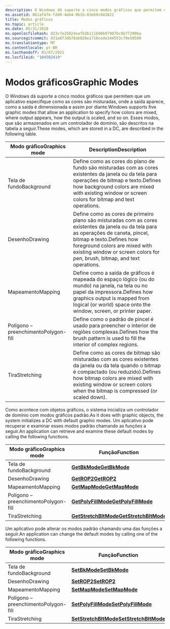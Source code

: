```yaml
---
description: O Windows dá suporte a cinco modos gráficos que permitem que um aplicativo especifique como as cores são misturadas, onde a saída aparece, como a saída é dimensionada e assim por diante. Esses modos, que são armazenados em um controlador de domínio, são descritos na tabela a seguir.
ms.assetid: 061af47e-fd49-4eb4-9b1b-03eb9c841622
title: Modos gráficos
ms.topic: article
ms.date: 05/31/2018
ms.openlocfilehash: 823c7e25024eafb3b111b96b97907bc9b772006a
ms.sourcegitcommit: 831e8f3db78ab820e1710cede244553c70e50500
ms.translationtype: MT
ms.contentlocale: pt-BR
ms.lasthandoff: 01/07/2021
ms.locfileid: "104502419"
---
```

# <a name="graphic-modes"></a><span data-ttu-id="ea3aa-104">Modos gráficos</span><span class="sxs-lookup"><span data-stu-id="ea3aa-104">Graphic Modes</span></span>

<span data-ttu-id="ea3aa-105">O Windows dá suporte a cinco modos gráficos que permitem que um aplicativo especifique como as cores são misturadas, onde a saída aparece, como a saída é dimensionada e assim por diante.</span><span class="sxs-lookup"><span data-stu-id="ea3aa-105">Windows supports five graphic modes that allow an application to specify how colors are mixed, where output appears, how the output is scaled, and so on.</span></span> <span data-ttu-id="ea3aa-106">Esses modos, que são armazenados em um controlador de domínio, são descritos na tabela a seguir.</span><span class="sxs-lookup"><span data-stu-id="ea3aa-106">These modes, which are stored in a DC, are described in the following table.</span></span>



| <span data-ttu-id="ea3aa-107">Modo gráfico</span><span class="sxs-lookup"><span data-stu-id="ea3aa-107">Graphics mode</span></span> | <span data-ttu-id="ea3aa-108">Description</span><span class="sxs-lookup"><span data-stu-id="ea3aa-108">Description</span></span>                                                                                                                |
|---------------|----------------------------------------------------------------------------------------------------------------------------|
| <span data-ttu-id="ea3aa-109">Tela de fundo</span><span class="sxs-lookup"><span data-stu-id="ea3aa-109">Background</span></span>    | <span data-ttu-id="ea3aa-110">Define como as cores do plano de fundo são misturadas com as cores existentes da janela ou da tela para operações de bitmap e texto.</span><span class="sxs-lookup"><span data-stu-id="ea3aa-110">Defines how background colors are mixed with existing window or screen colors for bitmap and text operations.</span></span>              |
| <span data-ttu-id="ea3aa-111">Desenho</span><span class="sxs-lookup"><span data-stu-id="ea3aa-111">Drawing</span></span>       | <span data-ttu-id="ea3aa-112">Define como as cores de primeiro plano são misturadas com as cores existentes da janela ou da tela para as operações de caneta, pincel, bitmap e texto.</span><span class="sxs-lookup"><span data-stu-id="ea3aa-112">Defines how foreground colors are mixed with existing window or screen colors for pen, brush, bitmap, and text operations.</span></span> |
| <span data-ttu-id="ea3aa-113">Mapeamento</span><span class="sxs-lookup"><span data-stu-id="ea3aa-113">Mapping</span></span>       | <span data-ttu-id="ea3aa-114">Define como a saída de gráficos é mapeada do espaço lógico (ou do mundo) na janela, na tela ou no papel da impressora.</span><span class="sxs-lookup"><span data-stu-id="ea3aa-114">Defines how graphics output is mapped from logical (or world) space onto the window, screen, or printer paper.</span></span>             |
| <span data-ttu-id="ea3aa-115">Polígono – preenchimento</span><span class="sxs-lookup"><span data-stu-id="ea3aa-115">Polygon-fill</span></span>  | <span data-ttu-id="ea3aa-116">Define como o padrão de pincel é usado para preencher o interior de regiões complexas.</span><span class="sxs-lookup"><span data-stu-id="ea3aa-116">Defines how the brush pattern is used to fill the interior of complex regions.</span></span>                                             |
| <span data-ttu-id="ea3aa-117">Tira</span><span class="sxs-lookup"><span data-stu-id="ea3aa-117">Stretching</span></span>    | <span data-ttu-id="ea3aa-118">Define como as cores de bitmap são misturadas com as cores existentes da janela ou da tela quando o bitmap é compactado (ou reduzido).</span><span class="sxs-lookup"><span data-stu-id="ea3aa-118">Defines how bitmap colors are mixed with existing window or screen colors when the bitmap is compressed (or scaled down).</span></span>  |



 

<span data-ttu-id="ea3aa-119">Como acontece com objetos gráficos, o sistema inicializa um controlador de domínio com modos gráficos padrão.</span><span class="sxs-lookup"><span data-stu-id="ea3aa-119">As it does with graphic objects, the system initializes a DC with default graphic modes.</span></span> <span data-ttu-id="ea3aa-120">Um aplicativo pode recuperar e examinar esses modos padrão chamando as funções a seguir.</span><span class="sxs-lookup"><span data-stu-id="ea3aa-120">An application can retrieve and examine these default modes by calling the following functions.</span></span>



| <span data-ttu-id="ea3aa-121">Modo gráfico</span><span class="sxs-lookup"><span data-stu-id="ea3aa-121">Graphics mode</span></span> | <span data-ttu-id="ea3aa-122">Função</span><span class="sxs-lookup"><span data-stu-id="ea3aa-122">Function</span></span>                                       |
|---------------|------------------------------------------------|
| <span data-ttu-id="ea3aa-123">Tela de fundo</span><span class="sxs-lookup"><span data-stu-id="ea3aa-123">Background</span></span>    | [<span data-ttu-id="ea3aa-124">**GetBkMode**</span><span class="sxs-lookup"><span data-stu-id="ea3aa-124">**GetBkMode**</span></span>](/windows/desktop/api/Wingdi/nf-wingdi-getbkmode)                 |
| <span data-ttu-id="ea3aa-125">Desenho</span><span class="sxs-lookup"><span data-stu-id="ea3aa-125">Drawing</span></span>       | [<span data-ttu-id="ea3aa-126">**GetROP2**</span><span class="sxs-lookup"><span data-stu-id="ea3aa-126">**GetROP2**</span></span>](/windows/desktop/api/Wingdi/nf-wingdi-getrop2)                     |
| <span data-ttu-id="ea3aa-127">Mapeamento</span><span class="sxs-lookup"><span data-stu-id="ea3aa-127">Mapping</span></span>       | [<span data-ttu-id="ea3aa-128">**GetMapMode**</span><span class="sxs-lookup"><span data-stu-id="ea3aa-128">**GetMapMode**</span></span>](/windows/desktop/api/Wingdi/nf-wingdi-getmapmode)               |
| <span data-ttu-id="ea3aa-129">Polígono – preenchimento</span><span class="sxs-lookup"><span data-stu-id="ea3aa-129">Polygon-fill</span></span>  | [<span data-ttu-id="ea3aa-130">**GetPolyFillMode**</span><span class="sxs-lookup"><span data-stu-id="ea3aa-130">**GetPolyFillMode**</span></span>](/windows/desktop/api/Wingdi/nf-wingdi-getpolyfillmode)     |
| <span data-ttu-id="ea3aa-131">Tira</span><span class="sxs-lookup"><span data-stu-id="ea3aa-131">Stretching</span></span>    | [<span data-ttu-id="ea3aa-132">**GetStretchBltMode**</span><span class="sxs-lookup"><span data-stu-id="ea3aa-132">**GetStretchBltMode**</span></span>](/windows/desktop/api/Wingdi/nf-wingdi-getstretchbltmode) |



 

<span data-ttu-id="ea3aa-133">Um aplicativo pode alterar os modos padrão chamando uma das funções a seguir.</span><span class="sxs-lookup"><span data-stu-id="ea3aa-133">An application can change the default modes by calling one of the following functions.</span></span>



| <span data-ttu-id="ea3aa-134">Modo gráfico</span><span class="sxs-lookup"><span data-stu-id="ea3aa-134">Graphics mode</span></span> | <span data-ttu-id="ea3aa-135">Função</span><span class="sxs-lookup"><span data-stu-id="ea3aa-135">Function</span></span>                                       |
|---------------|------------------------------------------------|
| <span data-ttu-id="ea3aa-136">Tela de fundo</span><span class="sxs-lookup"><span data-stu-id="ea3aa-136">Background</span></span>    | [<span data-ttu-id="ea3aa-137">**SetBkMode**</span><span class="sxs-lookup"><span data-stu-id="ea3aa-137">**SetBkMode**</span></span>](/windows/desktop/api/Wingdi/nf-wingdi-setbkmode)                 |
| <span data-ttu-id="ea3aa-138">Desenho</span><span class="sxs-lookup"><span data-stu-id="ea3aa-138">Drawing</span></span>       | [<span data-ttu-id="ea3aa-139">**SetROP2**</span><span class="sxs-lookup"><span data-stu-id="ea3aa-139">**SetROP2**</span></span>](/windows/desktop/api/Wingdi/nf-wingdi-setrop2)                     |
| <span data-ttu-id="ea3aa-140">Mapeamento</span><span class="sxs-lookup"><span data-stu-id="ea3aa-140">Mapping</span></span>       | [<span data-ttu-id="ea3aa-141">**SetMapMode**</span><span class="sxs-lookup"><span data-stu-id="ea3aa-141">**SetMapMode**</span></span>](/windows/desktop/api/Wingdi/nf-wingdi-setmapmode)               |
| <span data-ttu-id="ea3aa-142">Polígono – preenchimento</span><span class="sxs-lookup"><span data-stu-id="ea3aa-142">Polygon-fill</span></span>  | [<span data-ttu-id="ea3aa-143">**SetPolyFillMode**</span><span class="sxs-lookup"><span data-stu-id="ea3aa-143">**SetPolyFillMode**</span></span>](/windows/desktop/api/Wingdi/nf-wingdi-setpolyfillmode)     |
| <span data-ttu-id="ea3aa-144">Tira</span><span class="sxs-lookup"><span data-stu-id="ea3aa-144">Stretching</span></span>    | [<span data-ttu-id="ea3aa-145">**SetStretchBltMode**</span><span class="sxs-lookup"><span data-stu-id="ea3aa-145">**SetStretchBltMode**</span></span>](/windows/desktop/api/Wingdi/nf-wingdi-setstretchbltmode) |



 

 

 



